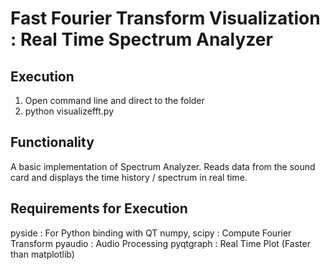 Fast Fourier Transform Visualization : Real Time Spectrum Analyzer
=========

Execution
------------

1) Open command line and direct to the folder
2) python visualizefft.py

Functionality
------------

A basic implementation of Spectrum Analyzer. Reads data from the sound card and
displays the time history / spectrum in real time.

Requirements for Execution
------------

pyside : For Python binding with QT
numpy, scipy : Compute Fourier Transform
pyaudio : Audio Processing
pyqtgraph : Real Time Plot (Faster than matplotlib)
